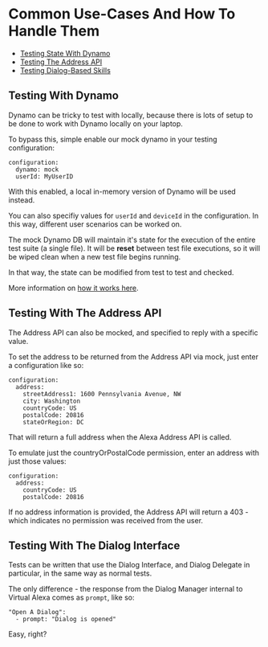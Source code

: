 # Common Use-Cases And How To Handle Them
* [Testing State With Dynamo](#testing-with-dynamo)
* [Testing The Address API](#testing-with-the-address-api)
* [Testing Dialog-Based Skills](#testing-with-the-dialog-interface)

## Testing With Dynamo
Dynamo can be tricky to test with locally, because there is lots of setup to be done to work with Dynamo locally on your laptop.

To bypass this, simple enable our mock dynamo in your testing configuration:
```
configuration:
  dynamo: mock
  userId: MyUserID
```

With this enabled, a local in-memory version of Dynamo will be used instead.

You can also specifiy values for `userId` and `deviceId` in the configuration.
In this way, different user scenarios can be worked on.

The mock Dynamo DB will maintain it's state for the execution of the entire test suite (a single file).
It will be **reset** between test file executions, so it will be wiped clean when a new test file begins running.

In that way, the state can be modified from test to test and checked.

More information on [how it works here](https://github.com/bespoken/virtual-alexa/blob/master/docs/Externals.md#dynamodb).

## Testing With The Address API
The Address API can also be mocked, and specified to reply with a specific value.

To set the address to be returned from the Address API via mock, just enter a configuration like so:
```
configuration:
  address:
    streetAddress1: 1600 Pennsylvania Avenue, NW
    city: Washington
    countryCode: US
    postalCode: 20816
    stateOrRegion: DC
```

That will return a full address when the Alexa Address API is called.

To emulate just the countryOrPostalCode permission, enter an address with just those values:
```
configuration:
  address:
    countryCode: US
    postalCode: 20816
```

If no address information is provided, the Address API will return a 403 - which indicates no permission was received from the user.

## Testing With The Dialog Interface
Tests can be written that use the Dialog Interface, and Dialog Delegate in particular, in the same way as normal tests.

The only difference - the response from the Dialog Manager internal to Virtual Alexa comes as `prompt`, like so:
```
"Open A Dialog":
  - prompt: "Dialog is opened"
```

Easy, right?